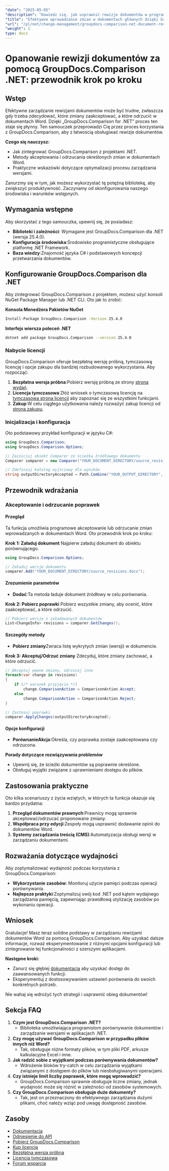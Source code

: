 ```yaml
---
"date": "2025-05-05"
"description": "Dowiedz się, jak usprawnić rewizje dokumentów w programie Word za pomocą GroupDocs.Comparison dla .NET. Odkryj metody łatwego akceptowania lub odrzucania zmian."
"title": "Efektywne wprowadzanie zmian w dokumentach głównych dzięki GroupDocs.Comparison .NET&#58; Kompleksowy przewodnik"
"url": "/pl/net/change-management/groupdocs-comparison-net-document-revisions-guide/"
"weight": 1
type: docs
---
```

# Opanowanie rewizji dokumentów za pomocą GroupDocs.Comparison .NET: przewodnik krok po kroku

## Wstęp
Efektywne zarządzanie rewizjami dokumentów może być trudne, zwłaszcza gdy trzeba zdecydować, które zmiany zaakceptować, a które odrzucić w dokumentach Word. Dzięki „GroupDocs.Comparison for .NET” proces ten staje się płynny. Ten samouczek przeprowadzi Cię przez proces korzystania z GroupDocs.Comparison, aby z łatwością obsługiwać rewizje dokumentów.

**Czego się nauczysz:**
- Jak zintegrować GroupDocs.Comparison z projektami .NET.
- Metody akceptowania i odrzucania określonych zmian w dokumentach Word.
- Praktyczne wskazówki dotyczące optymalizacji procesu zarządzania wersjami.

Zanurzmy się w tym, jak możesz wykorzystać tę potężną bibliotekę, aby zwiększyć produktywność. Zaczynamy od skonfigurowania naszego środowiska i warunków wstępnych.

## Wymagania wstępne
Aby skorzystać z tego samouczka, upewnij się, że posiadasz:
- **Biblioteki i zależności**: Wymagane jest GroupDocs.Comparison dla .NET (wersja 25.4.0).
- **Konfiguracja środowiska**:Środowisko programistyczne obsługujące platformę .NET Framework.
- **Baza wiedzy**:Znajomość języka C# i podstawowych koncepcji przetwarzania dokumentów.

## Konfigurowanie GroupDocs.Comparison dla .NET
Aby zintegrować GroupDocs.Comparison z projektem, możesz użyć konsoli NuGet Package Manager lub .NET CLI. Oto jak to zrobić:

**Konsola Menedżera Pakietów NuGet**
```bash
Install-Package GroupDocs.Comparison -Version 25.4.0
```

**Interfejs wiersza poleceń .NET**
```bash
dotnet add package GroupDocs.Comparison --version 25.4.0
```

### Nabycie licencji
GroupDocs.Comparison oferuje bezpłatną wersję próbną, tymczasową licencję i opcje zakupu dla bardziej rozbudowanego wykorzystania. Aby rozpocząć:
1. **Bezpłatna wersja próbna**:Pobierz wersję próbną ze strony [strona wydań](https://releases.groupdocs.com/comparison/net/).
2. **Licencja tymczasowa**:Złóż wniosek o tymczasową licencję na [tymczasowa strona licencji](https://purchase.groupdocs.com/temporary-license/) aby zapoznać się ze wszystkimi funkcjami.
3. **Zakup**:W celu ciągłego użytkowania należy rozważyć zakup licencji od [strona zakupu](https://purchase.groupdocs.com/buy).

### Inicjalizacja i konfiguracja
Oto podstawowy przykład konfiguracji w języku C#:
```csharp
using GroupDocs.Comparison;
using GroupDocs.Comparison.Options;

// Zainicjuj obiekt Comparer ze ścieżką źródłowego dokumentu
Comparer comparer = new Comparer("YOUR_DOCUMENT_DIRECTORY/source_revisions.docx");

// Zdefiniuj katalog wyjściowy dla wyników
string outputDirectoryAccepted = Path.Combine("YOUR_OUTPUT_DIRECTORY", "accepted_changes.docx");
```

## Przewodnik wdrażania
### Akceptowanie i odrzucanie poprawek
#### Przegląd
Ta funkcja umożliwia programowe akceptowanie lub odrzucanie zmian wprowadzanych w dokumentach Word. Oto przewodnik krok po kroku:

**Krok 1: Załaduj dokument**
Najpierw załaduj dokument do obiektu porównującego.
```csharp
using GroupDocs.Comparison.Options;

// Załaduj wersje dokumentu
comparer.Add("YOUR_DOCUMENT_DIRECTORY/source_revisions.docx");
```

#### Zrozumienie parametrów
- **Dodać**:Ta metoda ładuje dokument źródłowy w celu porównania.

**Krok 2: Pobierz poprawki**
Pobierz wszystkie zmiany, aby ocenić, które zaakceptować, a które odrzucić.
```csharp
// Pobierz wersje z załadowanych dokumentów
List<ChangeInfo> revisions = comparer.GetChanges();
```

#### Szczegóły metody
- **Pobierz zmiany**Zwraca listę wykrytych zmian (wersji) w dokumencie.

**Krok 3: Akceptuj/Odrzuć zmiany**
Zdecyduj, które zmiany zachować, a które odrzucić.
```csharp
// Akceptuj pewne zmiany, odrzucaj inne
foreach(var change in revisions)
{
    if (/* warunek przyjęcia */)
        change.ComparisonAction = ComparisonAction.Accept;
    else
        change.ComparisonAction = ComparisonAction.Reject;
}

// Zastosuj poprawki
comparer.ApplyChanges(outputDirectoryAccepted);
```

#### Opcje konfiguracji
- **PorównanieAkcja**:Określa, czy poprawka zostaje zaakceptowana czy odrzucona.

**Porady dotyczące rozwiązywania problemów**
- Upewnij się, że ścieżki dokumentów są poprawnie określone.
- Obsługuj wyjątki związane z uprawnieniami dostępu do plików.

## Zastosowania praktyczne
Oto kilka scenariuszy z życia wziętych, w których ta funkcja okazuje się bardzo przydatna:
1. **Przegląd dokumentów prawnych**:Prawnicy mogą sprawnie akceptować/odrzucać proponowane zmiany.
2. **Współpraca przy edycji**:Zespoły mogą usprawnić dodawanie opinii do dokumentów Word.
3. **Systemy zarządzania treścią (CMS)**:Automatyzacja obsługi wersji w zarządzaniu dokumentami.

## Rozważania dotyczące wydajności
Aby zoptymalizować wydajność podczas korzystania z GroupDocs.Comparison:
- **Wykorzystanie zasobów**: Monitoruj użycie pamięci podczas operacji porównywania.
- **Najlepsze praktyki**:Zoptymalizuj swój kod .NET pod kątem wydajnego zarządzania pamięcią, zapewniając prawidłową utylizację zasobów po wykonaniu operacji.

## Wniosek
Gratulacje! Masz teraz solidne podstawy w zarządzaniu rewizjami dokumentów Word za pomocą GroupDocs.Comparison. Aby uzyskać dalsze informacje, rozważ eksperymentowanie z różnymi opcjami konfiguracji lub zintegrowanie tej funkcjonalności z szerszymi aplikacjami.

**Następne kroki:**
- Zanurz się głębiej [dokumentacja](https://docs.groupdocs.com/comparison/net/) aby uzyskać dostęp do zaawansowanych funkcji.
- Eksperymentuj z dostosowywaniem ustawień porównania do swoich konkretnych potrzeb.

Nie wahaj się wdrożyć tych strategii i usprawnić obieg dokumentów!

## Sekcja FAQ
1. **Czym jest GroupDocs.Comparison .NET?**
   - Biblioteka umożliwiająca programistom porównywanie dokumentów i zarządzanie wersjami w aplikacjach .NET.
2. **Czy mogę używać GroupDocs.Comparison w przypadku plików innych niż Word?**
   - Tak, obsługuje różne formaty plików, w tym pliki PDF, arkusze kalkulacyjne Excel i inne.
3. **Jak radzić sobie z wyjątkami podczas porównywania dokumentów?**
   - Wdrożenie bloków try-catch w celu zarządzania wyjątkami związanymi z dostępem do plików lub nieobsługiwanymi operacjami.
4. **Czy istnieje limit liczby poprawek, które mogę wprowadzić?**
   - GroupDocs.Comparison sprawnie obsługuje liczne zmiany, jednak wydajność może się różnić w zależności od zasobów systemowych.
5. **Czy GroupDocs.Comparison obsługuje duże dokumenty?**
   - Tak, jest on przeznaczony do efektywnego zarządzania dużymi plikami, choć należy wziąć pod uwagę dostępność zasobów.

## Zasoby
- [Dokumentacja](https://docs.groupdocs.com/comparison/net/)
- [Odniesienie do API](https://reference.groupdocs.com/comparison/net/)
- [Pobierz GroupDocs.Comparison](https://releases.groupdocs.com/comparison/net/)
- [Kup licencję](https://purchase.groupdocs.com/buy)
- [Bezpłatna wersja próbna](https://releases.groupdocs.com/comparison/net/)
- [Licencja tymczasowa](https://purchase.groupdocs.com/temporary-license/)
- [Forum wsparcia](https://forum.groupdocs.com/c/comparison/)